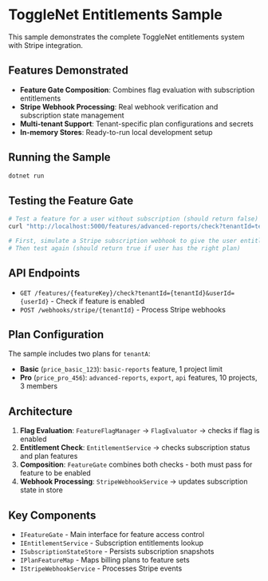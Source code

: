 # ToggleNet Entitlements Sample

This sample demonstrates the complete ToggleNet entitlements system with Stripe integration.

## Features Demonstrated

- **Feature Gate Composition**: Combines flag evaluation with subscription entitlements
- **Stripe Webhook Processing**: Real webhook verification and subscription state management
- **Multi-tenant Support**: Tenant-specific plan configurations and secrets
- **In-memory Stores**: Ready-to-run local development setup

## Running the Sample

```bash
dotnet run
```

## Testing the Feature Gate

```bash
# Test a feature for a user without subscription (should return false)
curl "http://localhost:5000/features/advanced-reports/check?tenantId=tenantA&userId=user123"

# First, simulate a Stripe subscription webhook to give the user entitlements
# Then test again (should return true if user has the right plan)
```

## API Endpoints

- `GET /features/{featureKey}/check?tenantId={tenantId}&userId={userId}` - Check if feature is enabled
- `POST /webhooks/stripe/{tenantId}` - Process Stripe webhooks

## Plan Configuration

The sample includes two plans for `tenantA`:

- **Basic** (`price_basic_123`): `basic-reports` feature, 1 project limit
- **Pro** (`price_pro_456`): `advanced-reports`, `export`, `api` features, 10 projects, 3 members

## Architecture

1. **Flag Evaluation**: `FeatureFlagManager` → `FlagEvaluator` → checks if flag is enabled
2. **Entitlement Check**: `EntitlementService` → checks subscription status and plan features
3. **Composition**: `FeatureGate` combines both checks - both must pass for feature to be enabled
4. **Webhook Processing**: `StripeWebhookService` → updates subscription state in store

## Key Components

- `IFeatureGate` - Main interface for feature access control
- `IEntitlementService` - Subscription entitlements lookup
- `ISubscriptionStateStore` - Persists subscription snapshots
- `IPlanFeatureMap` - Maps billing plans to feature sets
- `IStripeWebhookService` - Processes Stripe events
